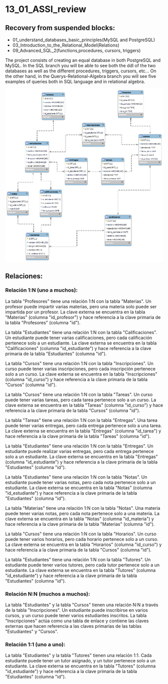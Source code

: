 # 13_01_ASSI_review
## Recovery from suspended blocks:

* 01_understand_databases_basic_principles(MySQL and PostgreSQL)
* 03_Introduction_to_the_Relational_Model(Relations)
* 09_Advanced_SQL_2(functions,procedures, cursors, triggers) 


The project consists of creating an equal database in both PostgreSQL and MySQL. In the SQL branch you will be able to see both the ddl of the two databases as well as the different procedures, triggers, cursors, etc... On the other hand, in the Querys-Relational-Algebra branch you will see five examples of queries both in SQL language and in relational algebra.

![Untitled](https://github.com/Aleeex04/13_01_ASSI_review/blob/main/Diagrama%20ERD.png?raw=true)

## Relaciones:

### Relación 1:N (uno a muchos):

La tabla "Profesores" tiene una relación 1:N con la tabla "Materias". Un profesor puede impartir varias materias, pero una materia solo puede ser impartida por un profesor. La clave externa se encuentra en la tabla "Materias" (columna "id_profesor") y hace referencia a la clave primaria de la tabla "Profesores" (columna "id").

La tabla "Estudiantes" tiene una relación 1:N con la tabla "Calificaciones". Un estudiante puede tener varias calificaciones, pero cada calificación pertenece solo a un estudiante. La clave externa se encuentra en la tabla "Calificaciones" (columna "id_estudiante") y hace referencia a la clave primaria de la tabla "Estudiantes" (columna "id").

La tabla "Cursos" tiene una relación 1:N con la tabla "Inscripciones". Un curso puede tener varias inscripciones, pero cada inscripción pertenece solo a un curso. La clave externa se encuentra en la tabla "Inscripciones" (columna "id_curso") y hace referencia a la clave primaria de la tabla "Cursos" (columna "id").

La tabla "Cursos" tiene una relación 1:N con la tabla "Tareas". Un curso puede tener varias tareas, pero cada tarea pertenece solo a un curso. La clave externa se encuentra en la tabla "Tareas" (columna "id_curso") y hace referencia a la clave primaria de la tabla "Cursos" (columna "id").

La tabla "Tareas" tiene una relación 1:N con la tabla "Entregas". Una tarea puede tener varias entregas, pero cada entrega pertenece solo a una tarea. La clave externa se encuentra en la tabla "Entregas" (columna "id_tarea") y hace referencia a la clave primaria de la tabla "Tareas" (columna "id").

La tabla "Estudiantes" tiene una relación 1:N con la tabla "Entregas". Un estudiante puede realizar varias entregas, pero cada entrega pertenece solo a un estudiante. La clave externa se encuentra en la tabla "Entregas" (columna "id_estudiante") y hace referencia a la clave primaria de la tabla "Estudiantes" (columna "id").

La tabla "Estudiantes" tiene una relación 1:N con la tabla "Notas". Un estudiante puede tener varias notas, pero cada nota pertenece solo a un estudiante. La clave externa se encuentra en la tabla "Notas" (columna "id_estudiante") y hace referencia a la clave primaria de la tabla "Estudiantes" (columna "id").

La tabla "Materias" tiene una relación 1:N con la tabla "Notas". Una materia puede tener varias notas, pero cada nota pertenece solo a una materia. La clave externa se encuentra en la tabla "Notas" (columna "id_materia") y hace referencia a la clave primaria de la tabla "Materias" (columna "id").

La tabla "Cursos" tiene una relación 1:N con la tabla "Horarios". Un curso puede tener varios horarios, pero cada horario pertenece solo a un curso. La clave externa se encuentra en la tabla "Horarios" (columna "id_curso") y hace referencia a la clave primaria de la tabla "Cursos" (columna "id").

La tabla "Estudiantes" tiene una relación 1:N con la tabla "Tutores". Un estudiante puede tener varios tutores, pero cada tutor pertenece solo a un estudiante. La clave externa se encuentra en la tabla "Tutores" (columna "id_estudiante") y hace referencia a la clave primaria de la tabla "Estudiantes" (columna "id").

### Relación N:N (muchos a muchos):
La tabla "Estudiantes" y la tabla "Cursos" tienen una relación N:N a través de la tabla "Inscripciones". Un estudiante puede inscribirse en varios cursos, y un curso puede tener varios estudiantes inscritos. La tabla "Inscripciones" actúa como una tabla de enlace y contiene las claves externas que hacen referencia a las claves primarias de las tablas "Estudiantes" y "Cursos".

### Relación 1:1 (uno a uno):

La tabla "Estudiantes" y la tabla "Tutores" tienen una relación 1:1. Cada estudiante puede tener un tutor asignado, y un tutor pertenece solo a un estudiante. La clave externa se encuentra en la tabla "Tutores" (columna "id_estudiante") y hace referencia a la clave primaria de la tabla "Estudiantes" (columna "id").
